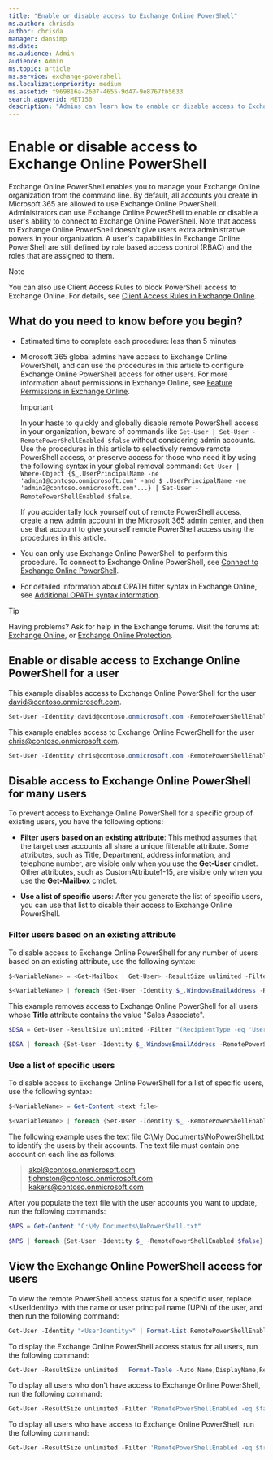 ```yaml
---
title: "Enable or disable access to Exchange Online PowerShell"
ms.author: chrisda
author: chrisda
manager: dansimp
ms.date:
ms.audience: Admin
audience: Admin
ms.topic: article
ms.service: exchange-powershell
ms.localizationpriority: medium
ms.assetid: f969816a-2607-4655-9d47-9e8767fb5633
search.appverid: MET150
description: "Admins can learn how to enable or disable access to Exchange Online PowerShell for users in their organization"
---
```


# Enable or disable access to Exchange Online PowerShell

Exchange Online PowerShell enables you to manage your Exchange Online organization from the command line. By default, all accounts you create in Microsoft 365 are allowed to use Exchange Online PowerShell. Administrators can use Exchange Online PowerShell to enable or disable a user's ability to connect to Exchange Online PowerShell. Note that access to Exchange Online PowerShell doesn't give users extra administrative powers in your organization. A user's capabilities in Exchange Online PowerShell are still defined by role based access control (RBAC) and the roles that are assigned to them.

> [!NOTE]
> You can also use Client Access Rules to block PowerShell access to Exchange Online. For details, see [Client Access Rules in Exchange Online](/Exchange/clients-and-mobile-in-exchange-online/client-access-rules/client-access-rules).

## What do you need to know before you begin?

- Estimated time to complete each procedure: less than 5 minutes

- Microsoft 365 global admins have access to Exchange Online PowerShell, and can use the procedures in this article to configure Exchange Online PowerShell access for other users. For more information about permissions in Exchange Online, see [Feature Permissions in Exchange Online](/exchange/permissions-exo/feature-permissions).

  > [!IMPORTANT]
  > In your haste to quickly and globally disable remote PowerShell access in your organization, beware of commands like `Get-User | Set-User -RemotePowerShellEnabled $false` without considering admin accounts. Use the procedures in this article to selectively remove remote PowerShell access, or preserve access for those who need it by using the following syntax in your global removal command: `Get-User | Where-Object {$_.UserPrincipalName -ne 'admin1@contoso.onmicrosoft.com' -and $_.UserPrincipalName -ne 'admin2@contoso.onmicrosoft.com'...} | Set-User -RemotePowerShellEnabled $false`.
  >
  > If you accidentally lock yourself out of remote PowerShell access, create a new admin account in the Microsoft 365 admin center, and then use that account to give yourself remote PowerShell access using the procedures in this article.

- You can only use Exchange Online PowerShell to perform this procedure. To connect to Exchange Online PowerShell, see [Connect to Exchange Online PowerShell](connect-to-exchange-online-powershell.md).

- For detailed information about OPATH filter syntax in Exchange Online, see [Additional OPATH syntax information](recipient-filters.md#additional-opath-syntax-information).

> [!TIP]
> Having problems? Ask for help in the Exchange forums. Visit the forums at: [Exchange Online](https://go.microsoft.com/fwlink/p/?linkId=267542), or [Exchange Online Protection](https://go.microsoft.com/fwlink/p/?linkId=285351).

## Enable or disable access to Exchange Online PowerShell for a user

This example disables access to Exchange Online PowerShell for the user david@contoso.onmicrosoft.com.

```powershell
Set-User -Identity david@contoso.onmicrosoft.com -RemotePowerShellEnabled $false
```

This example enables access to Exchange Online PowerShell for the user chris@contoso.onmicrosoft.com.

```powershell
Set-User -Identity chris@contoso.onmicrosoft.com -RemotePowerShellEnabled $true
```

## Disable access to Exchange Online PowerShell for many users

To prevent access to Exchange Online PowerShell for a specific group of existing users, you have the following options:

- **Filter users based on an existing attribute**: This method assumes that the target user accounts all share a unique filterable attribute. Some attributes, such as Title, Department, address information, and telephone number, are visible only when you use the **Get-User** cmdlet. Other attributes, such as CustomAttribute1-15, are visible only when you use the **Get-Mailbox** cmdlet.

- **Use a list of specific users**: After you generate the list of specific users, you can use that list to disable their access to Exchange Online PowerShell.

### Filter users based on an existing attribute

To disable access to Exchange Online PowerShell for any number of users based on an existing attribute, use the following syntax:

```powershell
$<VariableName> = <Get-Mailbox | Get-User> -ResultSize unlimited -Filter <Filter>

$<VariableName> | foreach {Set-User -Identity $_.WindowsEmailAddress -RemotePowerShellEnabled $false}
```

This example removes access to Exchange Online PowerShell for all users whose **Title** attribute contains the value "Sales Associate".

```powershell
$DSA = Get-User -ResultSize unlimited -Filter "(RecipientType -eq 'UserMailbox') -and (Title -like 'Sales Associate*')"

$DSA | foreach {Set-User -Identity $_.WindowsEmailAddress -RemotePowerShellEnabled $false}
```

### Use a list of specific users

To disable access to Exchange Online PowerShell for a list of specific users, use the following syntax:

```powershell
$<VariableName> = Get-Content <text file>

$<VariableName> | foreach {Set-User -Identity $_ -RemotePowerShellEnabled $false}
```

The following example uses the text file C:\My Documents\NoPowerShell.txt to identify the users by their accounts. The text file must contain one account on each line as follows:

> akol@contoso.onmicrosoft.com <br> tjohnston@contoso.onmicrosoft.com <br> kakers@contoso.onmicrosoft.com

After you populate the text file with the user accounts you want to update, run the following commands:

```powershell
$NPS = Get-Content "C:\My Documents\NoPowerShell.txt"

$NPS | foreach {Set-User -Identity $_ -RemotePowerShellEnabled $false}
```

## View the Exchange Online PowerShell access for users

To view the remote PowerShell access status for a specific user, replace \<UserIdentity\> with the name or user principal name (UPN) of the user, and then run the following command:

```powershell
Get-User -Identity "<UserIdentity>" | Format-List RemotePowerShellEnabled
```

To display the Exchange Online PowerShell access status for all users, run the following command:

```powershell
Get-User -ResultSize unlimited | Format-Table -Auto Name,DisplayName,RemotePowerShellEnabled
```

To display all users who don't have access to Exchange Online PowerShell, run the following command:

```powershell
Get-User -ResultSize unlimited -Filter 'RemotePowerShellEnabled -eq $false'
```

To display all users who have access to Exchange Online PowerShell, run the following command:

```powershell
Get-User -ResultSize unlimited -Filter 'RemotePowerShellEnabled -eq $true'
```
